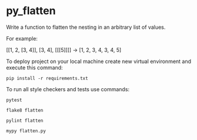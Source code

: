 # py_flatten

Write a function to flatten the nesting in an arbitrary list of values.

For example:

[[1, 2, [3, 4]], [3, 4], [[[5]]]] -> [1, 2, 3, 4, 3, 4, 5]

To deploy project on your local machine create new virtual environment and execute this command:

`pip install -r requirements.txt`

To run all style checkers and tests use commands:

`pytest`

`flake8 flatten`

`pylint flatten`

`mypy flatten.py`
